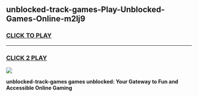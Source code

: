 
## unblocked-track-games-Play-Unblocked-Games-Online-m2lj9
<h3>
<a href="https://premium76.site?title=unblocked-track-games&ref=25A">CLICK TO PLAY</a></h3>
<hr>

<h3>
<a href="https://premium76.site?title=unblocked-track-games&ref=25A">CLICK 2 PLAY</a>
  
</h3>

<a href="https://premium76.site?title=unblocked-track-games&ref=25A"><img src="https://clearcache.store/games.png"></a>


**unblocked-track-games games unblocked: Your Gateway to Fun and Accessible Online Gaming**
